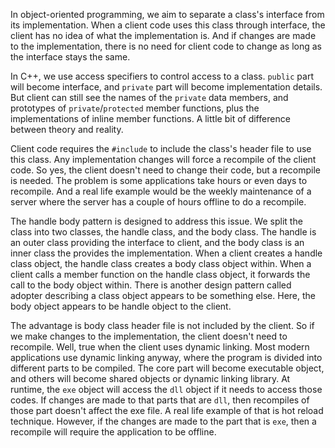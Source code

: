 
In object-oriented programming, we aim to separate a class's interface from its implementation. When a client code uses this class through interface, the client has no idea of what the implementation is. And if changes are made to the implementation, there is no need for client code to change as long as the interface stays the same.

In C++, we use access specifiers to control access to a class. `public` part will become interface, and `private` part will become implementation details. But client can still see the names of the `private` data members, and prototypes of `private`/`protected` member functions, plus the implementations of inline member functions. A little bit of difference between theory and reality.

Client code requires the `#include` to include the class's header file to use this class. Any implementation changes will force a recompile of the client code. So yes, the client doesn't need to change their code, but a recompile is needed. The problem is some applications take hours or even days to recompile. And a real life example would be the weekly maintenance of a server where the server has a couple of hours offline to do a recompile.

The handle body pattern is designed to address this issue. We split the class into two classes, the handle class, and the body class. The handle is an outer class providing the interface to client, and the body class is an inner class the provides the implementation. When a client creates a handle class object, the handle class creates a body class object within. When a client calls a member function on the handle class object, it forwards the call to the body object within. There is another design pattern called adopter describing a class object appears to be something else. Here, the body object appears to be handle object to the client.

The advantage is body class header file is not included by the client. So if we make changes to the implementation, the client doesn't need to recompile. Well, true when the client uses dynamic linking. Most modern applications use dynamic linking anyway, where the program is divided into different parts to be compiled. The core part will become executable object, and others will become shared objects or dynamic linking library. At runtime, the `exe` object will access the `dll` object if it needs to access those codes. If changes are made to that parts that are `dll`, then recompiles of those part doesn't affect the exe file. A real life example of that is hot reload technique. However, if the changes are made to the part that is `exe`, then a recompile will require the application to be offline.